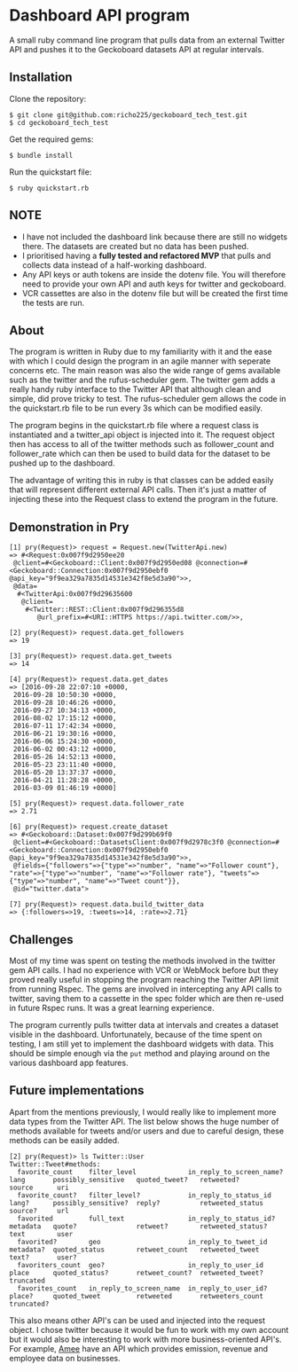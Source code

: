Dashboard API program
======================================

A small ruby command line program that pulls data from an external Twitter API and pushes it to the Geckoboard datasets API at regular intervals.

Installation
------------
Clone the repository:
```
$ git clone git@github.com:richo225/geckoboard_tech_test.git
$ cd geckoboard_tech_test
```
Get the required gems:
```
$ bundle install
```
Run the quickstart file:
```
$ ruby quickstart.rb
```
NOTE
-----
- I have not included the dashboard link because there are still no widgets there. The datasets are created but no data has been pushed.
- I prioritised having a **fully tested and refactored MVP** that pulls and collects data instead of a half-working dashboard.
- Any API keys or auth tokens are inside the dotenv file. You will therefore need to provide your own API and auth keys for twitter and geckoboard. 
- VCR cassettes are also in the dotenv file but will be created the first time the tests are run.

About
-----
The program is written in Ruby due to my familiarity with it and the ease with which I could design the program in an agile manner with seperate concerns etc. The main reason was also the wide range of gems available such as the twitter and the rufus-scheduler gem. The twitter gem adds a really handy ruby interface to the Twitter API that although clean and simple, did prove tricky to test. The rufus-scheduler gem allows the code in the quickstart.rb file to be run every 3s which can be modified easily.

The program begins in the quickstart.rb file where a request class is instantiated and a twitter_api object is injected into it. The request object then has access to all of the twitter methods such as follower_count and follower_rate which can then be used to build data for the dataset to be pushed up to the dashboard.

The advantage of writing this in ruby is that classes can be added easily that will represent different external API calls. Then it's just a matter of injecting these into the Request class to extend the program in the future.

Demonstration in Pry
-------------
```
[1] pry(Request)> request = Request.new(TwitterApi.new)
=> #<Request:0x007f9d2950ee20
 @client=#<Geckoboard::Client:0x007f9d2950ed08 @connection=#<Geckoboard::Connection:0x007f9d2950ebf0 @api_key="9f9ea329a7835d14531e342f8e5d3a90">>,
 @data=
  #<TwitterApi:0x007f9d29635600
   @client=
    #<Twitter::REST::Client:0x007f9d296355d8
       @url_prefix=#<URI::HTTPS https://api.twitter.com/>>,

[2] pry(Request)> request.data.get_followers
=> 19

[3] pry(Request)> request.data.get_tweets
=> 14

[4] pry(Request)> request.data.get_dates
=> [2016-09-28 22:07:10 +0000,
 2016-09-28 10:50:30 +0000,
 2016-09-28 10:46:26 +0000,
 2016-09-27 10:34:13 +0000,
 2016-08-02 17:15:12 +0000,
 2016-07-11 17:42:34 +0000,
 2016-06-21 19:30:16 +0000,
 2016-06-06 15:24:30 +0000,
 2016-06-02 00:43:12 +0000,
 2016-05-26 14:52:13 +0000,
 2016-05-23 23:11:40 +0000,
 2016-05-20 13:37:37 +0000,
 2016-04-21 11:28:28 +0000,
 2016-03-09 01:46:19 +0000]

[5] pry(Request)> request.data.follower_rate
=> 2.71

[6] pry(Request)> request.create_dataset
=> #<Geckoboard::Dataset:0x007f9d299b69f0
 @client=#<Geckoboard::DatasetsClient:0x007f9d2978c3f0 @connection=#<Geckoboard::Connection:0x007f9d2950ebf0 @api_key="9f9ea329a7835d14531e342f8e5d3a90">>,
 @fields={"followers"=>{"type"=>"number", "name"=>"Follower count"}, "rate"=>{"type"=>"number", "name"=>"Follower rate"}, "tweets"=>{"type"=>"number", "name"=>"Tweet count"}},
 @id="twitter.data">

[7] pry(Request)> request.data.build_twitter_data
=> {:followers=>19, :tweets=>14, :rate=>2.71}
```

Challenges
-----------
Most of my time was spent on testing the methods involved in the twitter gem API calls. I had no experience with VCR or WebMock before but they proved really useful in stopping the program reaching the Twitter API limit from running Rspec. The gems are involved in intercepting any API calls to twitter, saving them to a cassette in the spec folder which are then re-used in future Rspec runs. It was a great learning experience.

The program currently pulls twitter data at intervals and creates a dataset visible in the dashboard. Unfortunately, because of the time spent on testing, I am still yet to implement the dashboard widgets with data. This should be simple enough via the `put` method and playing around on the various dashboard app features.

Future implementations
----------------------
Apart from the mentions previously, I would really like to implement more data types from the Twitter API. The list below shows the huge number of methods available for tweets and/or users and due to careful design, these methods can be easily added.
```
[2] pry(Request)> ls Twitter::User
Twitter::Tweet#methods:
  favorite_count    filter_level             in_reply_to_screen_name?  lang       possibly_sensitive   quoted_tweet?   retweeted?         source      uri  
  favorite_count?   filter_level?            in_reply_to_status_id     lang?      possibly_sensitive?  reply?          retweeted_status   source?     url  
  favorited         full_text                in_reply_to_status_id?    metadata   quote?               retweet?        retweeted_status?  text        user
  favorited?        geo                      in_reply_to_tweet_id      metadata?  quoted_status        retweet_count   retweeted_tweet    text?       user?
  favoriters_count  geo?                     in_reply_to_user_id       place      quoted_status?       retweet_count?  retweeted_tweet?   truncated
  favorites_count   in_reply_to_screen_name  in_reply_to_user_id?      place?     quoted_tweet         retweeted       retweeters_count   truncated?
  ```
This also means other API's can be used and injected into the request object. I chose twitter because it would be fun to work with my own account but it would also be interesting to work with more business-oriented API's. For example, [Amee](https://www.amee.com/api) have an API which provides emission, revenue and employee data on businesses.
